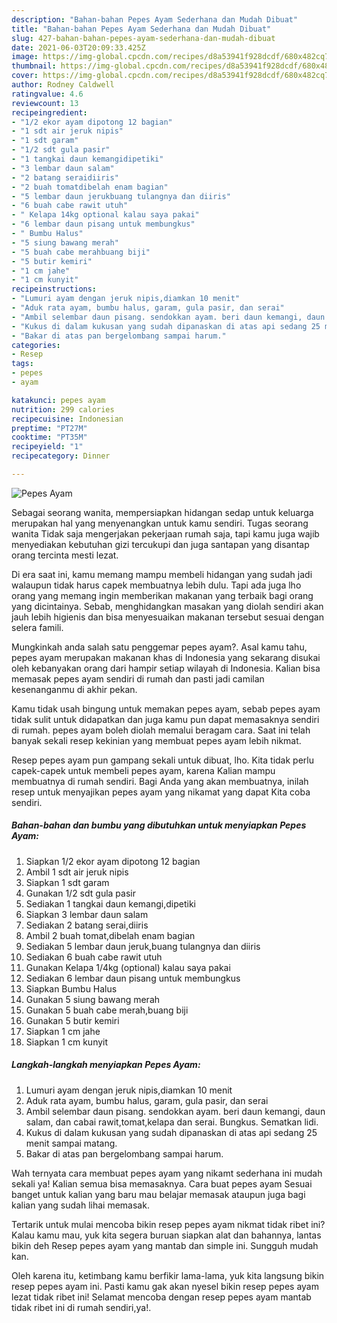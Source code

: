 ```yaml
---
description: "Bahan-bahan Pepes Ayam Sederhana dan Mudah Dibuat"
title: "Bahan-bahan Pepes Ayam Sederhana dan Mudah Dibuat"
slug: 427-bahan-bahan-pepes-ayam-sederhana-dan-mudah-dibuat
date: 2021-06-03T20:09:33.425Z
image: https://img-global.cpcdn.com/recipes/d8a53941f928dcdf/680x482cq70/pepes-ayam-foto-resep-utama.jpg
thumbnail: https://img-global.cpcdn.com/recipes/d8a53941f928dcdf/680x482cq70/pepes-ayam-foto-resep-utama.jpg
cover: https://img-global.cpcdn.com/recipes/d8a53941f928dcdf/680x482cq70/pepes-ayam-foto-resep-utama.jpg
author: Rodney Caldwell
ratingvalue: 4.6
reviewcount: 13
recipeingredient:
- "1/2 ekor ayam dipotong 12 bagian"
- "1 sdt air jeruk nipis"
- "1 sdt garam"
- "1/2 sdt gula pasir"
- "1 tangkai daun kemangidipetiki"
- "3 lembar daun salam"
- "2 batang seraidiiris"
- "2 buah tomatdibelah enam bagian"
- "5 lembar daun jerukbuang tulangnya dan diiris"
- "6 buah cabe rawit utuh"
- " Kelapa 14kg optional kalau saya pakai"
- "6 lembar daun pisang untuk membungkus"
- " Bumbu Halus"
- "5 siung bawang merah"
- "5 buah cabe merahbuang biji"
- "5 butir kemiri"
- "1 cm jahe"
- "1 cm kunyit"
recipeinstructions:
- "Lumuri ayam dengan jeruk nipis,diamkan 10 menit"
- "Aduk rata ayam, bumbu halus, garam, gula pasir, dan serai"
- "Ambil selembar daun pisang. sendokkan ayam. beri daun kemangi, daun salam, dan cabai rawit,tomat,kelapa dan serai. Bungkus. Sematkan lidi."
- "Kukus di dalam kukusan yang sudah dipanaskan di atas api sedang 25 menit sampai matang."
- "Bakar di atas pan bergelombang sampai harum."
categories:
- Resep
tags:
- pepes
- ayam

katakunci: pepes ayam 
nutrition: 299 calories
recipecuisine: Indonesian
preptime: "PT27M"
cooktime: "PT35M"
recipeyield: "1"
recipecategory: Dinner

---
```



![Pepes Ayam](https://img-global.cpcdn.com/recipes/d8a53941f928dcdf/680x482cq70/pepes-ayam-foto-resep-utama.jpg)

Sebagai seorang wanita, mempersiapkan hidangan sedap untuk keluarga merupakan hal yang menyenangkan untuk kamu sendiri. Tugas seorang  wanita Tidak saja mengerjakan pekerjaan rumah saja, tapi kamu juga wajib menyediakan kebutuhan gizi tercukupi dan juga santapan yang disantap orang tercinta mesti lezat.

Di era  saat ini, kamu memang mampu membeli hidangan yang sudah jadi walaupun tidak harus capek membuatnya lebih dulu. Tapi ada juga lho orang yang memang ingin memberikan makanan yang terbaik bagi orang yang dicintainya. Sebab, menghidangkan masakan yang diolah sendiri akan jauh lebih higienis dan bisa menyesuaikan makanan tersebut sesuai dengan selera famili. 



Mungkinkah anda salah satu penggemar pepes ayam?. Asal kamu tahu, pepes ayam merupakan makanan khas di Indonesia yang sekarang disukai oleh kebanyakan orang dari hampir setiap wilayah di Indonesia. Kalian bisa memasak pepes ayam sendiri di rumah dan pasti jadi camilan kesenanganmu di akhir pekan.

Kamu tidak usah bingung untuk memakan pepes ayam, sebab pepes ayam tidak sulit untuk didapatkan dan juga kamu pun dapat memasaknya sendiri di rumah. pepes ayam boleh diolah memalui beragam cara. Saat ini telah banyak sekali resep kekinian yang membuat pepes ayam lebih nikmat.

Resep pepes ayam pun gampang sekali untuk dibuat, lho. Kita tidak perlu capek-capek untuk membeli pepes ayam, karena Kalian mampu membuatnya di rumah sendiri. Bagi Anda yang akan membuatnya, inilah resep untuk menyajikan pepes ayam yang nikamat yang dapat Kita coba sendiri.

<!--inarticleads1-->

##### Bahan-bahan dan bumbu yang dibutuhkan untuk menyiapkan Pepes Ayam:

1. Siapkan 1/2 ekor ayam dipotong 12 bagian
1. Ambil 1 sdt air jeruk nipis
1. Siapkan 1 sdt garam
1. Gunakan 1/2 sdt gula pasir
1. Sediakan 1 tangkai daun kemangi,dipetiki
1. Siapkan 3 lembar daun salam
1. Sediakan 2 batang serai,diiris
1. Ambil 2 buah tomat,dibelah enam bagian
1. Sediakan 5 lembar daun jeruk,buang tulangnya dan diiris
1. Sediakan 6 buah cabe rawit utuh
1. Gunakan  Kelapa 1/4kg (optional) kalau saya pakai
1. Sediakan 6 lembar daun pisang untuk membungkus
1. Siapkan  Bumbu Halus
1. Gunakan 5 siung bawang merah
1. Gunakan 5 buah cabe merah,buang biji
1. Gunakan 5 butir kemiri
1. Siapkan 1 cm jahe
1. Siapkan 1 cm kunyit




<!--inarticleads2-->

##### Langkah-langkah menyiapkan Pepes Ayam:

1. Lumuri ayam dengan jeruk nipis,diamkan 10 menit
1. Aduk rata ayam, bumbu halus, garam, gula pasir, dan serai
1. Ambil selembar daun pisang. sendokkan ayam. beri daun kemangi, daun salam, dan cabai rawit,tomat,kelapa dan serai. Bungkus. Sematkan lidi.
1. Kukus di dalam kukusan yang sudah dipanaskan di atas api sedang 25 menit sampai matang.
1. Bakar di atas pan bergelombang sampai harum.




Wah ternyata cara membuat pepes ayam yang nikamt sederhana ini mudah sekali ya! Kalian semua bisa memasaknya. Cara buat pepes ayam Sesuai banget untuk kalian yang baru mau belajar memasak ataupun juga bagi kalian yang sudah lihai memasak.

Tertarik untuk mulai mencoba bikin resep pepes ayam nikmat tidak ribet ini? Kalau kamu mau, yuk kita segera buruan siapkan alat dan bahannya, lantas bikin deh Resep pepes ayam yang mantab dan simple ini. Sungguh mudah kan. 

Oleh karena itu, ketimbang kamu berfikir lama-lama, yuk kita langsung bikin resep pepes ayam ini. Pasti kamu gak akan nyesel bikin resep pepes ayam lezat tidak ribet ini! Selamat mencoba dengan resep pepes ayam mantab tidak ribet ini di rumah sendiri,ya!.

